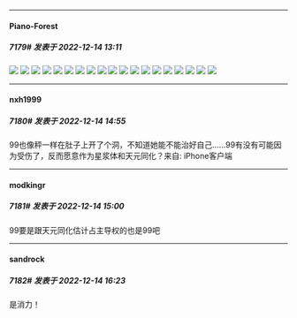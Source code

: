 

*****

####  Piano-Forest  
##### 7179#       发表于 2022-12-14 13:11

<img src="https://p.sda1.dev/8/65c4d07b2b220a104d571e23d4a86f3b/20221214_130740.jpg" referrerpolicy="no-referrer">
<img src="https://p.sda1.dev/8/c859f24542ab1d36b5341a78265ac80e/20221214_130742.jpg" referrerpolicy="no-referrer">
<img src="https://p.sda1.dev/8/919eb779da6e3b95d2c6e9f8c7b48a56/20221214_130746.jpg" referrerpolicy="no-referrer">
<img src="https://p.sda1.dev/8/8bd3b2b186b22c80814381a163a4f3b6/20221214_130750.jpg" referrerpolicy="no-referrer">
<img src="https://p.sda1.dev/8/39707c6ce1d6ce76c994a7bd339801ef/20221214_130752.jpg" referrerpolicy="no-referrer">
<img src="https://p.sda1.dev/8/7c063b6fda48a86525f2f413ea44e0f3/20221214_130756.jpg" referrerpolicy="no-referrer">
<img src="https://p.sda1.dev/8/ee807978f84eb10d2134ed004179d3b7/20221214_130800.jpg" referrerpolicy="no-referrer">
<img src="https://p.sda1.dev/8/8087fe754904707aac9a16b28550b7e7/20221214_130805.jpg" referrerpolicy="no-referrer">
<img src="https://p.sda1.dev/8/2ef3f87ae56f3c097260cd3ffaa0c0a5/20221214_130809.jpg" referrerpolicy="no-referrer">
<img src="https://p.sda1.dev/8/3827d0c1d21c4fa77578409c1d49dfe9/20221214_130811.jpg" referrerpolicy="no-referrer">
<img src="https://p.sda1.dev/8/50dfca5be9f1ab65b795213282703961/20221214_130815.jpg" referrerpolicy="no-referrer">
<img src="https://p.sda1.dev/8/a63b030b7ecc4bfa1f0e266313c2b7c3/20221214_130817.jpg" referrerpolicy="no-referrer">
<img src="https://p.sda1.dev/8/4c2a9f56c35dd76c243565d3edc655f4/20221214_130822.jpg" referrerpolicy="no-referrer">
<img src="https://p.sda1.dev/8/5c88ff48dcc61376197338418615bdab/20221214_130824.jpg" referrerpolicy="no-referrer">
<img src="https://p.sda1.dev/8/d41743b46fae824186a6545b5d0f3d0e/20221214_130830.jpg" referrerpolicy="no-referrer">
<img src="https://p.sda1.dev/8/3c1c0a2c2dde6abe9a2ef3a2a7131022/20221214_130834.jpg" referrerpolicy="no-referrer">
<img src="https://p.sda1.dev/8/ff6e3cfa9526c0a68d2d912cd81e6996/20221214_130840.jpg" referrerpolicy="no-referrer">
<img src="https://p.sda1.dev/8/13cd34a42777af0fe9f5b725d134f473/20221214_130850.jpg" referrerpolicy="no-referrer">
<img src="https://p.sda1.dev/8/e66272dd2fd442e07b95b4c76dd69e6d/20221214_130855.jpg" referrerpolicy="no-referrer">



*****

####  nxh1999  
##### 7180#       发表于 2022-12-14 14:55

99也像秤一样在肚子上开了个洞，不知道她能不能治好自己……99有没有可能因为受伤了，反而愿意作为星浆体和天元同化？来自: iPhone客户端



*****

####  modkingr  
##### 7181#       发表于 2022-12-14 15:00

99要是跟天元同化估计占主导权的也是99吧



*****

####  sandrock  
##### 7182#       发表于 2022-12-14 16:23

是消力！

